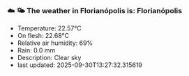 ### ☁️ 🌤️  The weather in Florianópolis is: Florianópolis

- Temperature: 22.57°C
- On flesh: 22.68°C
- Relative air humidity: 69%
- Rain: 0.0 mm
- Description: Clear sky
- last updated: 2025-09-30T13:27:32.315619
